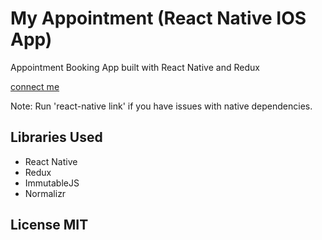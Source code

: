 # My Appointment (React Native IOS App)
Appointment Booking App built with React Native and Redux

[connect me ](https://www.linkedin.com/in/dhruvjeet-patel-8183a3213/)

Note: Run 'react-native link' if you have issues with native dependencies.
## Libraries Used
  - React Native
  - Redux
  - ImmutableJS
  - Normalizr
  
## License MIT
